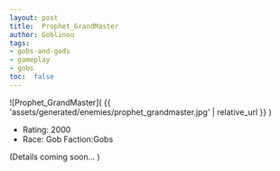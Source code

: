 ```yaml
---
layout: post
title:  Prophet_GrandMaster
author: Goblinou
tags:
- gobs-and-gods
- gameplay
- gobs
toc:  false
---
```


![Prophet_GrandMaster]( {{ 'assets/generated/enemies/prophet_grandmaster.jpg' | relative_url }} )
- Rating: 2000
- Race: Gob  Faction:Gobs

(Details coming soon... )